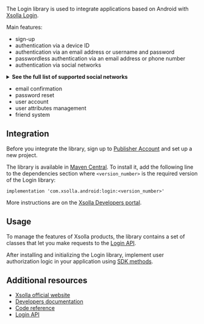The Login library is used to integrate applications based on Android with [Xsolla Login](https://developers.xsolla.com/doc/login/).

Main features:

* sign-up
* authentication via a device ID
* authentication via an email address or username and password
* passwordless authentication via an email address or phone number
* authentication via social networks
<details>
<summary><b>See the full list of supported social networks</b></summary>
    <ul>
		<li>Amazon</li>
		<li>Apple</li>
		<li>Baidu</li>
		<li>Battle.net</li>
		<li>Discord</li>
		<li>Facebook</li>
		<li>GitHub</li>
		<li>Google</li>
		<li>Kakao</li>
		<li>LinkedIn</li>
		<li>MSN</li>
		<li>Mail.ru</li>
		<li>Microsoft</li>
		<li>Naver</li>
		<li>Odnoklassniki</li>
		<li>PayPal</li>
		<li>QQ</li>
		<li>Reddit</li>
		<li>Steam</li>
		<li>Twitch.tv</li>
		<li>Twitter</li>
		<li>VK</li>
		<li>Vimeo</li>
		<li>WeChat</li>
		<li>Weibo</li>
		<li>Xbox Live</li>
		<li>Yahoo</li>
		<li>Yandex</li>
		<li>YouTube</li>
		</ul>
</details>

* email confirmation
* password reset
* user account
* user attributes management
* friend system


## Integration

Before you integrate the library, sign up to [Publisher Account](https://publisher.xsolla.com/signup?store_type=sdk) and set up a new project.

The library is available in [Maven Central](https://search.maven.org/artifact/com.xsolla.android/login). To install it, add the following line to the dependencies section where `<version_number>` is the required version of the Login library:

```
implementation 'com.xsolla.android:login:<version_number>'
```


More instructions are on the [Xsolla Developers portal](https://developers.xsolla.com/sdk/android/login/).


## Usage

To manage the features of Xsolla products, the library contains a set of classes that let you make requests to the [Login API](https://developers.xsolla.com/login-api/).

After installing and initializing the Login library, implement user authorization logic in your application using [SDK methods](https://developers.xsolla.com/sdk-code-references/android-store/#%5B.ext%2FXsolla+Login+SDK+for+Android%2F%2F%2FPointingToDeclaration%2F%5D%2FMain%2F0).


## Additional resources



* [Xsolla official website](https://xsolla.com/)
* [Developers documentation](https://developers.xsolla.com/sdk/android/login/)
* [Code reference](https://developers.xsolla.com/sdk-code-references/android-store/#%5B.ext%2FXsolla+Login+SDK+for+Android%2F%2F%2FPointingToDeclaration%2F%5D%2FMain%2F0)
* [Login API](https://developers.xsolla.com/login-api/)